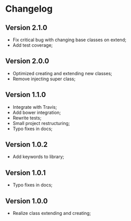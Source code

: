# Changelog

## Version 2.1.0

- Fix critical bug with changing base classes on extend;
- Add test coverage;

## Version 2.0.0

- Optimized creating and extending new classes;
- Remove injecting super class;

## Version 1.1.0

- Integrate with Travis;
- Add bower integration;
- Rewrite tests;
- Small project restructuring;
- Typo fixes in docs;

## Version 1.0.2

- Add keywords to library;

## Version 1.0.1

- Typo fixes in docs;

## Version 1.0.0

- Realize class extending and creating;
